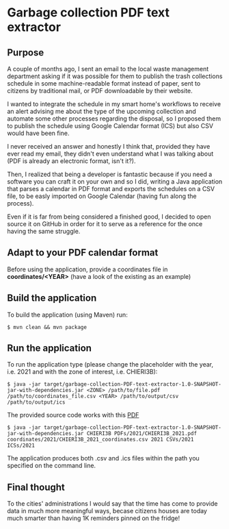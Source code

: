# Garbage collection PDF text extractor

## Purpose

A couple of months ago, I sent an email to the local waste management department asking if it was possible for them to publish the trash collections schedule in some machine-readable format instead of paper, sent to citizens by traditional mail, or PDF downloadable by their website.

I wanted to integrate the schedule in my smart home's workflows to receive an alert advising me about the type of the upcoming collection  and automate some other processes regarding the disposal, so I proposed them to publish the schedule using Google Calendar format (ICS) but also CSV would have been fine.

I never received an answer and honestly I think that, provided they have ever read my email, they didn't even understand what I was talking about (PDF is already an electronic format, isn't it?).

Then, I realized that being a developer is fantastic because if you need a software you can craft it on your own and so I did, writing a Java application that parses a calendar in PDF format and exports the schedules on a CSV file, to be easly imported on Google Calendar (having fun along the process). 

Even if it is far from being considered a finished good, I decided to open source it on GitHub in order for it to serve as a reference for the once having the same struggle.

## Adapt to your PDF calendar format

Before using the application, provide a coordinates file in **coordinates/\<YEAR\>** (have a look of the existing as an example)

## Build the application

To build the application (using Maven) run:

```console
$ mvn clean && mvn package
```

## Run the application

To run the application type (please change the <YEAR> placeholder with the year, i.e. 2021 and <ZONE> with the zone of interest, i.e. CHIERI3B):

```console
$ java -jar target/garbage-collection-PDF-text-extractor-1.0-SNAPSHOT-jar-with-dependencies.jar <ZONE> /path/to/file.pdf /path/to/coordinates_file.csv <YEAR> /path/to/output/csv /path/to/output/ics
```


The provided source code works with this [PDF](PDFs/2021/CHIERI3B_2021.pdf)

```console
$ java -jar target/garbage-collection-PDF-text-extractor-1.0-SNAPSHOT-jar-with-dependencies.jar CHIERI3B PDFs/2021/CHIERI3B_2021.pdf coordinates/2021/CHIERI3B_2021_coordinates.csv 2021 CSVs/2021 ICSs/2021

```

The application produces both .csv and .ics files within the path you specified on the command line.

## Final thought

To the cities' administrations I would say that the time has come to provide data in much more meaningful ways, becase citizens houses are today much smarter than having 1K reminders pinned on the fridge!

